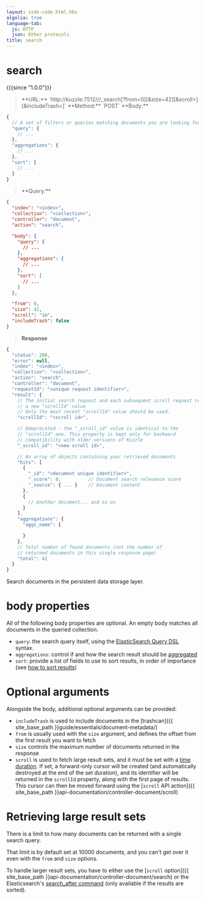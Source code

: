 ```yaml
---
layout: side-code.html.hbs
algolia: true
language-tab:
  js: HTTP
  json: Other protocols
title: search
---
```


# search

{{{since "1.0.0"}}}

<blockquote class="js">
<p>
**URL:** `http://kuzzle:7512/<index>/<collection>/_search[?from=0][&size=42][&scroll=<time to live>][&includeTrash=<boolean>]`  
**Method:** `POST`  
**Body:**
</p>
</blockquote>


```js
{
  // A set of filters or queries matching documents you are looking for.
  "query": {
    // ...
  },
  "aggregations": {
    // ...
  },
  "sort": [
    // ...
  ]
}
```


<blockquote class="json">
<p>
**Query:**
</p>
</blockquote>


```json
{
  "index": "<index>",
  "collection": "<collection>",
  "controller": "document",
  "action": "search",

  "body": {
    "query": {
      // ...
    },
    "aggregations": {
      // ...
    },
    "sort": [
      // ...
    ]
  },

  "from": 0,
  "size": 42,
  "scroll": "1m",
  "includeTrash": false
}
```

>**Response**

```javascript
{
  "status": 200,
  "error": null,
  "index": "<index>",
  "collection": "<collection>",
  "action": "search",
  "controller": "document",
  "requestId": "<unique request identifier>",
  "result": {
    // The initial search request and each subsequent scroll request returns 
    // a new "scrollId" value
    // Only the most recent "scrollId" value should be used.
    "scrollId": "<scroll id>",

    // @deprecated - the "_scroll_id" value is identical to the
    // "scrollId" one. This property is kept only for backward 
    // compatibility with older versions of Kuzzle
    "_scroll_id": "<new scroll id>",

    // An array of objects containing your retrieved documents
    "hits": [
      {
        "_id": "<document unique identifier>",
        "_score": 0,          // Document search relevance score
        "_source": { ... }    // Document content
      },
      {
        // Another document... and so on
      }
    ],
    "aggregations": {
      "aggs_name": {

      }
    },
    // Total number of found documents (not the number of 
    // returned documents in this single response page)
    "total": 42
  }
}
```

Search documents in the persistent data storage layer.

# body properties

All of the following body properties are optional. An empty body matches all documents in the queried collection.

* `query`: the search query itself, using the [ElasticSearch Query DSL](https://www.elastic.co/guide/en/elasticsearch/reference/5.6/query-dsl.html) syntax.
* `aggregations`: control if and how the search result should be [aggregated](https://www.elastic.co/guide/en/elasticsearch/reference/5.6/search-aggregations.html)
* `sort`: provide a list of fields to use to sort results, in order of importance (see [how to sort results](https://www.elastic.co/guide/en/elasticsearch/reference/5.6/search-request-sort.html))

# Optional arguments

Alongside the body, additional optional arguments can be provided:

* `includeTrash` is used to include documents in the [trashcan]({{ site_base_path }}guide/essentials/document-metadata/)
* `from` is usually used with the `size` argument, and defines the offset from the first result you want to fetch
* `size` controls the maximum number of documents returned in the response
* `scroll` is used to fetch large result sets, and it must be set with a [time duration](https://www.elastic.co/guide/en/elasticsearch/reference/5.6/common-options.html#time-units). If set, a forward-only cursor will be created (and automatically destroyed at the end of the set duration), and its identifier will be returned in the `scrollId` property, along with the first page of results. This cursor can then be moved forward using the [`scroll` API action]({{ site_base_path }}api-documentation/controller-document/scroll)

# Retrieving large result sets

There is a limit to how many documents can be returned with a single search query. 

That limit is by default set at 10000 documents, and you can't get over it even with the `from` and `size` options.

To handle larger result sets, you have to either use the [`scroll` option]({{ site_base_path }}api-documentation/controller-document/search) or the Elasticsearch's [search_after command](https://www.elastic.co/guide/en/elasticsearch/reference/5.6/search-request-search-after.html) (only available if the results are sorted).
